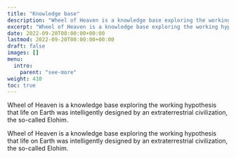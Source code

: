 ```yaml
---
title: "Knowledge base"
description: "Wheel of Heaven is a knowledge base exploring the working hypothesis that life on Earth was intelligently designed by an extraterrestrial civilization, the so-called Elohim."
excerpt: "Wheel of Heaven is a knowledge base exploring the working hypothesis that life on Earth was intelligently designed by an extraterrestrial civilization, the so-called Elohim."
date: 2022-09-20T00:00:00+00:00
lastmod: 2022-09-20T00:00:00+00:00
draft: false
images: []
menu:
  intro:
    parent: "see-more"
weight: 410
toc: true
---
```


Wheel of Heaven is a knowledge base exploring the working hypothesis that life on Earth was intelligently designed by an extraterrestrial civilization, the so-called Elohim.

Wheel of Heaven is a knowledge base exploring the working hypothesis that life on Earth was intelligently designed by an extraterrestrial civilization, the so-called Elohim.
